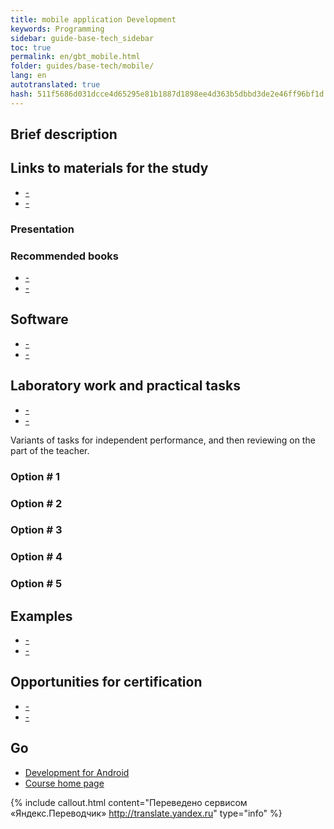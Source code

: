 ```yaml
--- 
title: mobile application Development 
keywords: Programming 
sidebar: guide-base-tech_sidebar 
toc: true 
permalink: en/gbt_mobile.html 
folder: guides/base-tech/mobile/ 
lang: en 
autotranslated: true 
hash: 511f5686d031dcce4d65295e81b1887d1898ee4d363b5dbbd3de2e46ff96bf1d 
--- 
```


## Brief description 

## Links to materials for the study 

* [-]() 
* [-]() 

### Presentation 

### Recommended books 

* [-]() 
* [-]() 

## Software 

* [-]() 
* [-]() 

## Laboratory work and practical tasks 

* [-]() 
* [-]() 

Variants of tasks for independent performance, and then reviewing on the part of the teacher. 

### Option # 1 

### Option # 2 

### Option # 3 

### Option # 4 

### Option # 5 

## Examples 

* [-]() 
* [-]() 

## Opportunities for certification 

* [-]() 
* [-]() 

## Go 

* [Development for Android](gbt_android.html) 
* [Course home page](gbt_landing-page.html)


{% include callout.html content="Переведено сервисом «Яндекс.Переводчик» <http://translate.yandex.ru>" type="info" %}